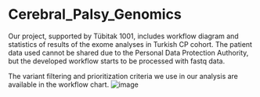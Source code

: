 # Cerebral_Palsy_Genomics

Our project, supported by Tübitak 1001, includes workflow diagram and statistics of results of the exome  analyses in Turkish CP cohort.
The patient data used cannot be shared due to the Personal Data Protection Authority, but the developed workflow starts to be processed with fastq data.


The variant filtering and prioritization criteria we use in our analysis are available in the workflow chart.
![image](https://github.com/aycaaaygt/Cerebral_Palsy_Genomics/assets/147816669/9fd6ff41-6355-45e7-bcef-e0bf3bd1fd3d)
